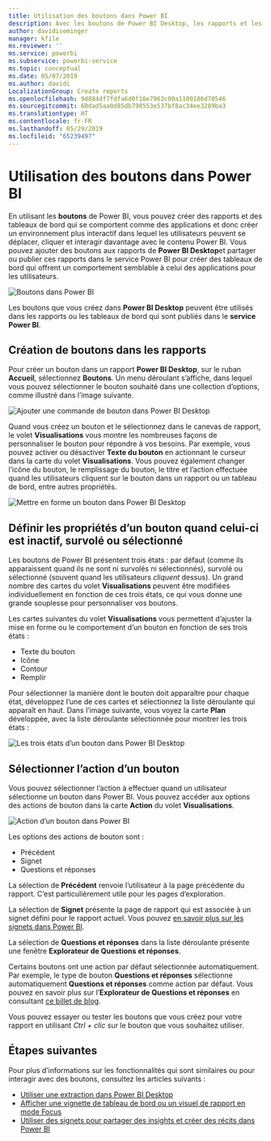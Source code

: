 ```yaml
---
title: Utilisation des boutons dans Power BI
description: Avec les boutons de Power BI Desktop, les rapports et les tableaux de bord se comportent comme des applications et les utilisateurs peuvent interagir davantage
author: davidiseminger
manager: kfile
ms.reviewer: ''
ms.service: powerbi
ms.subservice: powerbi-service
ms.topic: conceptual
ms.date: 05/07/2019
ms.author: davidi
LocalizationGroup: Create reports
ms.openlocfilehash: 9d884df7fdfa6d0f16e7963c00a1100186d70546
ms.sourcegitcommit: 60dad5aa0d85db790553e537bf8ac34ee3289ba3
ms.translationtype: HT
ms.contentlocale: fr-FR
ms.lasthandoff: 05/29/2019
ms.locfileid: "65239497"
---
```

# <a name="using-buttons-in-power-bi"></a>Utilisation des boutons dans Power BI
En utilisant les **boutons** de Power BI, vous pouvez créer des rapports et des tableaux de bord qui se comportent comme des applications et donc créer un environnement plus interactif dans lequel les utilisateurs peuvent se déplacer, cliquer et interagir davantage avec le contenu Power BI. Vous pouvez ajouter des boutons aux rapports de **Power BI Desktop**et partager ou publier ces rapports dans le service Power BI pour créer des tableaux de bord qui offrent un comportement semblable à celui des applications pour les utilisateurs.

![Boutons dans Power BI](media/desktop-buttons/desktop-buttons_01.png)

Les boutons que vous créez dans **Power BI Desktop** peuvent être utilisés dans les rapports ou les tableaux de bord qui sont publiés dans le **service Power BI**.

## <a name="creating-buttons-in-reports"></a>Création de boutons dans les rapports
Pour créer un bouton dans un rapport **Power BI Desktop**, sur le ruban **Accueil**, sélectionnez **Boutons**. Un menu déroulant s’affiche, dans lequel vous pouvez sélectionner le bouton souhaité dans une collection d’options, comme illustré dans l’image suivante. 

![Ajouter une commande de bouton dans Power BI Desktop](media/desktop-buttons/desktop-buttons_02.png)

Quand vous créez un bouton et le sélectionnez dans le canevas de rapport, le volet **Visualisations** vous montre les nombreuses façons de personnaliser le bouton pour répondre à vos besoins. Par exemple, vous pouvez activer ou désactiver **Texte du bouton** en actionnant le curseur dans la carte du volet **Visualisations**. Vous pouvez également changer l’icône du bouton, le remplissage du bouton, le titre et l’action effectuée quand les utilisateurs cliquent sur le bouton dans un rapport ou un tableau de bord, entre autres propriétés.

![Mettre en forme un bouton dans Power BI Desktop](media/desktop-buttons/desktop-buttons_03.png)

## <a name="set-button-properties-when-idle-hovered-over-or-selected"></a>Définir les propriétés d’un bouton quand celui-ci est inactif, survolé ou sélectionné

Les boutons de Power BI présentent trois états : par défaut (comme ils apparaissent quand ils ne sont ni survolés ni sélectionnés), survolé ou sélectionné (souvent quand les utilisateurs *cliquent* dessus). Un grand nombre des cartes du volet **Visualisations** peuvent être modifiées individuellement en fonction de ces trois états, ce qui vous donne une grande souplesse pour personnaliser vos boutons.

Les cartes suivantes du volet **Visualisations** vous permettent d’ajuster la mise en forme ou le comportement d’un bouton en fonction de ses trois états :

* Texte du bouton
* Icône
* Contour
* Remplir

Pour sélectionner la manière dont le bouton doit apparaître pour chaque état, développez l’une de ces cartes et sélectionnez la liste déroulante qui apparaît en haut. Dans l’image suivante, vous voyez la carte **Plan** développée, avec la liste déroulante sélectionnée pour montrer les trois états :

![Les trois états d’un bouton dans Power BI Desktop](media/desktop-buttons/desktop-buttons_04.png)


## <a name="select-the-action-for-a-button"></a>Sélectionner l’action d’un bouton

Vous pouvez sélectionner l’action à effectuer quand un utilisateur sélectionne un bouton dans Power BI. Vous pouvez accéder aux options des actions de bouton dans la carte **Action** du volet **Visualisations**.

![Action d’un bouton dans Power BI](media/desktop-buttons/desktop-buttons_05.png)

Les options des actions de bouton sont :

* Précédent
* Signet
* Questions et réponses

La sélection de **Précédent** renvoie l’utilisateur à la page précédente du rapport. C’est particulièrement utile pour les pages d’exploration.

La sélection de **Signet** présente la page de rapport qui est associée à un signet défini pour le rapport actuel. Vous pouvez [en savoir plus sur les signets dans Power BI](desktop-bookmarks.md). 

La sélection de **Questions et réponses** dans la liste déroulante présente une fenêtre **Explorateur de Questions et réponses**. 

Certains boutons ont une action par défaut sélectionnée automatiquement. Par exemple, le type de bouton **Questions et réponses** sélectionne automatiquement **Questions et réponses** comme action par défaut. Vous pouvez en savoir plus sur l’**Explorateur de Questions et réponses** en consultant [ce billet de blog](https://powerbi.microsoft.com/blog/power-bi-desktop-april-2018-feature-summary/#Q&AExplorer).

Vous pouvez essayer ou tester les boutons que vous créez pour votre rapport en utilisant *Ctrl + clic* sur le bouton que vous souhaitez utiliser. 

## <a name="next-steps"></a>Étapes suivantes
Pour plus d’informations sur les fonctionnalités qui sont similaires ou pour interagir avec des boutons, consultez les articles suivants :

* [Utiliser une extraction dans Power BI Desktop](desktop-drillthrough.md)
* [Afficher une vignette de tableau de bord ou un visuel de rapport en mode Focus](consumer/end-user-focus.md)
* [Utiliser des signets pour partager des insights et créer des récits dans Power BI](desktop-bookmarks.md)

